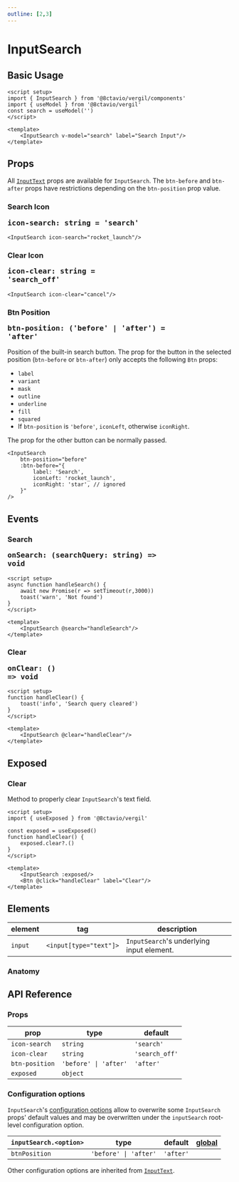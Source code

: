 ```yaml
---
outline: [2,3]
---
```


# InputSearch

<script setup>
import { InputSearch, Btn } from '@8ctavio/vergil/components'
import { useExposed, toast } from '@8ctavio/vergil'

const exposed = useExposed()
async function handleSearch(s) {
    await new Promise(r => setTimeout(r,3000))
    toast('warn', 'Not found')
}
function handleClear() {
    toast('info', 'Search query cleared')
}
</script>

## Basic Usage

<Demo>
    <InputSearch label="Search Input"/>
</Demo>

```vue
<script setup>
import { InputSearch } from '@8ctavio/vergil/components'
import { useModel } from '@8ctavio/vergil'
const search = useModel('')
</script>

<template>
    <InputSearch v-model="search" label="Search Input"/>
</template>
```

## Props

All [`InputText`](/components/form/inputText) props are available for `InputSearch`. The `btn-before` and `btn-after` props have restrictions depending on the `btn-position` prop value.

### Search Icon <Badge type="tip"><pre>icon-search: string = 'search'</pre></Badge>

```vue
<InputSearch icon-search="rocket_launch"/>
```

<Demo>
    <InputSearch icon-search="rocket_launch"/>
</Demo>

### Clear Icon <Badge type="tip"><pre>icon-clear: string = 'search_off'</pre></Badge>

```vue
<InputSearch icon-clear="cancel"/>
```

<Demo>
    <InputSearch icon-clear="cancel"/>
</Demo>

### Btn Position <Badge type="tip"><pre>btn-position: ('before' | 'after') = 'after'</pre></Badge>

Position of the built-in search button. The prop for the button in the selected position (`btn-before` or `btn-after`) only accepts the following `Btn` props:

- `label`
- `variant`
- `mask`
- `outline`
- `underline`
- `fill`
- `squared`
- If `btn-position` is `'before'`, `iconLeft`, otherwise `iconRight`.

The prop for the other button can be normally passed.

```vue
<InputSearch
    btn-position="before"
    :btn-before="{
        label: 'Search',
        iconLeft: 'rocket_launch',
        iconRight: 'star', // ignored
    }"
/>
```

<Demo>
    <InputSearch
        btn-position="before"
        :btn-before="{
            label: 'Search',
            iconLeft: 'rocket_launch',
            iconRight: 'star',
        }"
    />
</Demo>

## Events

### Search <Badge type="tip"><pre>onSearch: (searchQuery: string) => void</pre></Badge>

```vue
<script setup>
async function handleSearch() {
    await new Promise(r => setTimeout(r,3000))
    toast('warn', 'Not found')
}
</script>

<template>
    <InputSearch @search="handleSearch"/>
</template>
```

<Demo>
    <InputSearch @search="handleSearch"/>
</Demo>

### Clear <Badge type="tip"><pre>onClear: () => void</pre></Badge>

```vue
<script setup>
function handleClear() {
    toast('info', 'Search query cleared')
}
</script>

<template>
    <InputSearch @clear="handleClear"/>
</template>
```

<Demo>
    <InputSearch @clear="handleClear"/>
</Demo>

## Exposed

### Clear

Method to properly clear `InputSearch`'s text field.

```vue
<script setup>
import { useExposed } from '@8ctavio/vergil'

const exposed = useExposed()
function handleClear() {
    exposed.clear?.()
}
</script>

<template>
    <InputSearch :exposed/>
    <Btn @click="handleClear" label="Clear"/>
</template>
```

<Demo>
    <InputSearch :exposed/>
    <Btn @click="() => exposed.clear?.()" label="Clear"/>
</Demo>

## Elements

| element | tag | description |
| ---- | ---- | ------- |
| `input` | <code class="vp-code-nowrap"><input[type="text"]></code>| `InputSearch`'s underlying input element. |

### Anatomy

<Demo>
    <Anatomy tag="div" classes="form-field input-text input-search">
        <Anatomy tag="div" classes="form-field-label-wrapper">
            <Anatomy tag="label" classes="form-field-label"/>
            <Anatomy tag="span" classes="form-field-hint"/>
        </Anatomy>
        <Anatomy tag="p" classes="form-field-details form-field-description"/>
        <Anatomy tag="div" classes="input-text-outer">
            <Anatomy tag="Btn" classes="btn"/>
            <Anatomy tag="div" classes="input-text-wrapper">
                <Anatomy tag="Icon" classes="icon"/>
                <Anatomy tag="p"/>
                <Anatomy tag='input[type="text"]'/>
                <Anatomy tag="label"/>
                <Anatomy tag="p"/>
                <Anatomy tag="Icon" classes="icon"/>
            </Anatomy>
            <Anatomy tag="Btn" classes="btn"/>
        </Anatomy>
        <Anatomy tag="p" classes="form-field-details form-field-help"/>
    </Anatomy>
</Demo>

## API Reference

### Props

| prop | type | default |
| ---- | ---- | ------- |
| `icon-search` | `string` | `'search'` |
| `icon-clear` | `string` | `'search_off'` |
| `btn-position` | `'before' \| 'after'` | `'after'` |
| `exposed` | `object` | |

### Configuration options

`InputSearch`'s [configuration options](/configuration) allow to overwrite some `InputSearch` props' default values and may be overwritten under the `inputSearch` root-level configuration option.

| `inputSearch.<option>` | type | default | [global](/configuration#global-configuration-options) |
| ---------------------- | ---- | ------- | :------: |
| `btnPosition` | `'before' \| 'after'` | `'after'` | |

Other configuration options are inherited from [`InputText`](/components/form/inputText#configuration-options).